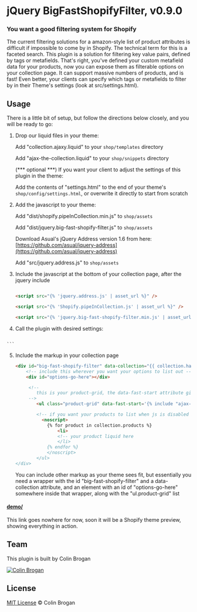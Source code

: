# jQuery BigFastShopifyFilter, v0.9.0

### You want a good filtering system for Shopify

The current filtering solutions for a amazon-style list of product attributes is difficult if impossible to come by in Shopify. The technical term for this is a faceted search. This plugin is a solution for filtering key value pairs, defined  by tags or metafields. That's right, you've defined your custom metafield data for your products, now you can expose them as filterable options on your collection page. It can support massive numbers of products, and is fast! Even better, your clients can specify which tags or metafields to filter by in their Theme's settings (look at src/settings.html).


## Usage

There is a little bit of setup, but follow the directions below closely, and you will be ready to go:

1. Drop our liquid files in your theme:

	Add "collection.ajaxy.liquid" to your `shop/templates` directory

	Add "ajax-the-collection.liquid" to your `shop/snippets` directory

	(*** optional ***)
	If you want your client to adjust the settings of this plugin in the theme:

	Add the contents of "settings.html" to the end of your theme's `shop/config/settings.html`, or overwrite it 	directly to start from scratch

2. Add the javascript to your theme:

	Add "dist/shopify.pipeInCollection.min.js" to `shop/assets`

	Add "dist/jquery.big-fast-shopify-filter.js" to `shop/assets`

	Download Asual's jQuery Address version 1.6 from here: [https://github.com/asual/jquery-address](https://github.com/asual/jquery-address)

	Add "src/jquery.address.js" to `shop/assets`

3. Include the javascript at the bottom of your collection page, after the jquery include

	```html

	<script src="{% 'jquery.address.js' | asset_url %}" />

	<script src="{% 'Shopify.pipeInCollection.js' | asset_url %}" />

	<script src="{% 'jquery.big-fast-shopify-filter.min.js' | asset_url %}" />
	```

4. Call the plugin with desired settings:

	```
<script>

$(document).ready(function() {
		// The following settings files dumps user generated settings from the current settings.html
		// file
	 	var settings = {
			filter_values: {
				"{{ settings.custom_value_1_1_value }}": {
					image: "{{ 'custom_value_1_1_image.png' | asset_url }}",
					color: "{{ settings.custom_value_1_1_color }}",
					icon_code: "{{ settings.custom_value_1_1_icon_code }}",
					label: "{{ settings.custom_value_1_1_label }}"
				},
						"{{ settings.custom_value_1_2_value }}": {
							image: "{{ 'custom_value_1_2_image.png' | asset_url }}",
							color: "{{ settings.custom_value_1_2_color }}",
							icon_code: "{{ settings.custom_value_1_2_icon_code }}",
							label: "{{ settings.custom_value_1_2_label }}"

						},
						"{{ settings.custom_value_1_3_value }}": {
							image: "{{ 'custom_value_1_3_image.png' | asset_url }}",
							color: "{{ settings.custom_value_1_3_color }}",
							icon_code: "{{ settings.custom_value_1_3_icon_code }}",
							label: "{{ settings.custom_value_1_3_label }}"
						},
						"{{ settings.custom_value_1_4_value }}": {
							image: "{{ 'custom_value_1_4_image.png' | asset_url }}",
							color: "{{ settings.custom_value_1_4_color }}",
							icon_code: "{{ settings.custom_value_1_4_icon_code }}",
							label: "{{ settings.custom_value_1_4_label }}"

						},
						"{{ settings.custom_value_1_5_value }}": {
							image: "{{ 'custom_value_1_5_image.png' | asset_url }}",
							color: "{{ settings.custom_value_1_5_color }}",
							icon_code: "{{ settings.custom_value_1_5_icon_code }}",
							label: "{{ settings.custom_value_1_5_label }}"
						},
						"{{ settings.custom_value_1_6_value }}": {
							image: "{{ 'custom_value_1_6_image.png' | asset_url }}",
							color: "{{ settings.custom_value_1_6_color }}",
							icon_code: "{{ settings.custom_value_1_6_icon_code }}",
							label: "{{ settings.custom_value_1_6_label }}"

						},
						"{{ settings.custom_value_1_7_value }}": {
							image: "{{ 'custom_value_1_7_image.png' | asset_url }}",
							color: "{{ settings.custom_value_1_7_color }}",
							icon_code: "{{ settings.custom_value_1_7_icon_code }}",
							label: "{{ settings.custom_value_1_7_label }}"
						},
						"{{ settings.custom_value_1_8_value }}": {
							image: "{{ 'custom_value_1_8_image.png' | asset_url }}",
							color: "{{ settings.custom_value_1_8_color }}",
							icon_code: "{{ settings.custom_value_1_8_icon_code }}",
							label: "{{ settings.custom_value_1_8_label }}"
						},
						"{{ settings.custom_value_1_9_value }}": {
							image: "{{ 'custom_value_1_9_image.png' | asset_url }}",
							color: "{{ settings.custom_value_1_9_color }}",
							icon_code: "{{ settings.custom_value_1_9_icon_code }}",
							label: "{{ settings.custom_value_1_9_label }}"
						}
					},
				{% endif %}
				{% if settings.custom_value_2_field_name != blank %}
					'{{ settings.custom_value_2_field_name }}': { 
						"{{ settings.custom_value_2_1_value }}": {
							image: "{{ 'custom_value_2_1_image.png' | asset_url }}",
							color: "{{ settings.custom_value_2_1_color }}",
							icon_code: "{{ settings.custom_value_2_1_icon_code }}",
							label: "{{ settings.custom_value_2_1_label }}"

						},
						"{{ settings.custom_value_2_2_value }}": {
							image: "{{ 'custom_value_2_2_image.png' | asset_url }}",
							color: "{{ settings.custom_value_2_2_color }}",
							icon_code: "{{ settings.custom_value_2_2_icon_code }}",
							label: "{{ settings.custom_value_2_2_label }}"

						},
						"{{ settings.custom_value_2_3_value }}": {
							image: "{{ 'custom_value_2_3_image.png' | asset_url }}",
							color: "{{ settings.custom_value_2_3_color }}",
							icon_code: "{{ settings.custom_value_2_3_icon_code }}",
							label: "{{ settings.custom_value_2_3_label }}"

						},
						"{{ settings.custom_value_2_4_value }}": {
							image: "{{ settings.custom_value_2_4_image.png }}",
							color: "{{ settings.custom_value_2_4_color }}",
							icon_code: "{{ settings.custom_value_2_4_icon_code }}",
							label: "{{ settings.custom_value_2_4_label }}"

						},
						"{{ settings.custom_value_2_5_value }}": {
							image: "{{ settings.custom_value_2_5_image.png }}",
							color: "{{ settings.custom_value_2_5_color }}",
							icon_code: "{{ settings.custom_value_2_5_icon_code }}",
							label: "{{ settings.custom_value_2_5_label }}"

						},
					},
				{% endif %}
				{% if settings.custom_value_3_field_name != blank %}
					'{{ settings.custom_value_3_field_name }}': { 
						"{{ settings.custom_value_3_1_value }}": {
							image: "{{ settings.custom_value_3_1_image.png }}",
							color: "{{ settings.custom_value_3_1_color }}",
							icon_code: "{{ settings.custom_value_3_1_icon_code }}",
							label: "{{ settings.custom_value_3_1_label }}"

						},
						"{{ settings.custom_value_3_2_value }}": {
							image: "{{ settings.custom_value_3_2_image.png }}",
							color: "{{ settings.custom_value_3_2_color }}",
							icon_code: "{{ settings.custom_value_3_2_icon_code }}",
							label: "{{ settings.custom_value_3_2_label }}"

						},
						"{{ settings.custom_value_3_3_value }}": {
							image: "{{ settings.custom_value_3_3_image.png }}",
							color: "{{ settings.custom_value_3_3_color }}",
							icon_code: "{{ settings.custom_value_3_3_icon_code }}",
							label: "{{ settings.custom_value_3_3_label }}"

						},
						"{{ settings.custom_value_3_4_value }}": {
							image: "{{ settings.custom_value_3_4_image.png }}",
							color: "{{ settings.custom_value_3_4_color }}",
							icon_code: "{{ settings.custom_value_3_4_icon_code }}",
							label: "{{ settings.custom_value_3_4_label }}"

						},
						"{{ settings.custom_value_3_5_value }}": {
							image: "{{ settings.custom_value_3_5_image.png }}",
							color: "{{ settings.custom_value_3_5_color }}",
							icon_code: "{{ settings.custom_value_3_5_icon_code }}",
							label: "{{ settings.custom_value_3_5_label }}"

						},
					},			
				{% endif %}
			},
			metafields: {
				{% if settings.mf_option_1_filter_enable %}
					'{{ settings.mf_option_1_field_name }}': { 
						namespace: '{{ settings.mf_option_1_ns }}',
						ui_label: '{{ settings.mf_option_1_ui_label }}',
						ui_component: '{{ settings.mf_option_1_filter_ui_component }}',
						placement: '{{ settings.mf_option_1_filter_layout }}',
					},
				{% endif %}
				{% if settings.mf_option_2_filter_enable %}
					'{{ settings.mf_option_2_field_name }}': { 
						namespace: '{{ settings.mf_option_2_ns }}',
						ui_label: '{{ settings.mf_option_2_ui_label }}',
						ui_component: '{{ settings.mf_option_2_filter_ui_component }}',
						placement: '{{ settings.mf_option_2_filter_layout }}',
					},
				{% endif %}
				{% if settings.mf_option_3_filter_enable %}
					'{{ settings.mf_option_3_field_name }}': { 
						namespace: '{{ settings.mf_option_3_ns }}',
						ui_label: '{{ settings.mf_option_3_ui_label }}',
						ui_component: '{{ settings.mf_option_3_filter_ui_component }}',
						placement: '{{ settings.mf_option_3_filter_layout }}',
					},
				{% endif %}
				{% if settings.mf_option_4_filter_enable %}
					'{{ settings.mf_option_4_field_name }}': { 
						namespace: '{{ settings.mf_option_4_ns }}',
						ui_label: '{{ settings.mf_option_4_ui_label }}',
						ui_component: '{{ settings.mf_option_4_filter_ui_component }}',
						placement: '{{ settings.mf_option_4_filter_layout }}',
					},
				{% endif %}
				{% if settings.mf_option_5_filter_enable %}
					'{{ settings.mf_option_5_field_name }}': { 
						namespace: '{{ settings.mf_option_5_ns }}',
						ui_label: '{{ settings.mf_option_5_ui_label }}',
						ui_component: '{{ settings.mf_option_5_filter_ui_component }}',
						placement: '{{ settings.mf_option_5_filter_layout }}',
					},
				{% endif %}
				{% if settings.mf_option_6_filter_enable %}
					'{{ settings.mf_option_6_field_name }}': { 
						namespace: '{{ settings.mf_option_6_ns }}',
						ui_label: '{{ settings.mf_option_6_ui_label }}',
						ui_component: '{{ settings.mf_option_6_filter_ui_component }}',
						placement: '{{ settings.mf_option_6_filter_layout }}',
					},
				{% endif %}
				{% if settings.mf_option_7_filter_enable %}
					'{{ settings.mf_option_7_field_name }}': { 
						namespace: '{{ settings.mf_option_7_ns }}',
						ui_label: '{{ settings.mf_option_7_ui_label }}',
						ui_component: '{{ settings.mf_option_7_filter_ui_component }}',
						placement: '{{ settings.mf_option_7_filter_layout }}',
					},
				{% endif %}
				{% if settings.mf_option_8_filter_enable %}
					'{{ settings.mf_option_8_field_name }}': { 
						namespace: '{{ settings.mf_option_8_ns }}',
						ui_label: '{{ settings.mf_option_8_ui_label }}',
						ui_component: '{{ settings.mf_option_8_filter_ui_component }}',
						placement: '{{ settings.mf_option_8_filter_layout }}',
					},
				{% endif %}
			},
			price: {
				{% if settings.price_filter_enable %}
					enable: true,
					ui_label: '{{ settings.price_filter_ui_label }}',
					ui_component: '{{ settings.price_filter_ui_component }}',
					placement: '{{ settings.price_filter_layout }}',
					range_splits: {{ settings.price_filter_range_splits }}
				{% else %}
					enable: false
				{% endif %}
			},
			vendor: {
				{% if settings.vendor_filter_enable %}
					enable: true,
					ui_component: '{{ settings.vendor_filter_ui_component }}',
					placement: '{{ settings.vendor_filter_layout }}'
				{% else %}
					enable: false
				{% endif %}		
			},
			type: {
				{% if settings.type_filter_enable %}
					enable: true,
					ui_component: '{{ settings.type_filter_ui_component }}',
					placement: '{{ settings.type_filter_layout }}'
				{% else %}
					enable: false
				{% endif %}			
			},
			tagfields: {
				{% if settings.tag_option_1_filter_enable %}
					'{{ settings.tag_option_1_field_name }}': { 
						ui_label: '{{ settings.tag_option_1_ui_label }}',
						ui_component: '{{ settings.tag_option_1_filter_ui_component }}',
						placement: '{{ settings.tag_option_1_filter_layout }}',
					},
				{% endif %}
				{% if settings.tag_option_2_filter_enable %}
					'{{ settings.tag_option_2_field_name }}': { 
						ui_label: '{{ settings.tag_option_2_ui_label }}',
						ui_component: '{{ settings.tag_option_2_filter_ui_component }}',
						placement: '{{ settings.tag_option_2_filter_layout }}',
					},
				{% endif %}
				{% if settings.tag_option_3_filter_enable %}
					'{{ settings.tag_option_3_field_name }}': { 
						ui_label: '{{ settings.tag_option_3_ui_label }}',
						ui_component: '{{ settings.tag_option_3_filter_ui_component }}',
						placement: '{{ settings.tag_option_3_filter_layout }}',
					},
				{% endif %}
				{% if settings.tag_option_4_filter_enable %}
					'{{ settings.tag_option_4_field_name }}': { 
						ui_label: '{{ settings.tag_option_4_ui_label }}',
						ui_component: '{{ settings.tag_option_4_filter_ui_component }}',
						placement: '{{ settings.tag_option_4_filter_layout }}',
					},
				{% endif %}
				{% if settings.tag_option_5_filter_enable %}
					'{{ settings.tag_option_5_field_name }}': { 
						ui_label: '{{ settings.tag_option_5_ui_label }}',
						ui_component: '{{ settings.tag_option_5_filter_ui_component }}',
						placement: '{{ settings.tag_option_5_filter_layout }}',
					},
				{% endif %}
				{% if settings.tag_option_6_filter_enable %}
					'{{ settings.tag_option_6_field_name }}': { 
						ui_label: '{{ settings.tag_option_6_ui_label }}',
						ui_component: '{{ settings.tag_option_6_filter_ui_component }}',
						placement: '{{ settings.tag_option_6_filter_layout }}',
					},
				{% endif %}
				{% if settings.tag_option_7_filter_enable %}
					'{{ settings.tag_option_7_field_name }}': { 
						ui_label: '{{ settings.tag_option_7_ui_label }}',
						ui_component: '{{ settings.tag_option_7_filter_ui_component }}',
						placement: '{{ settings.tag_option_7_filter_layout }}',
					},
				{% endif %}
				{% if settings.tag_option_8_filter_enable %}
					'{{ settings.tag_option_8_field_name }}': { 
						ui_label: '{{ settings.tag_option_8_ui_label }}',
						ui_component: '{{ settings.tag_option_8_filter_ui_component }}',
						placement: '{{ settings.tag_option_8_filter_layout }}',
					},
				{% endif %}
			},
		};
        console.log('On Collection Page');
        var filterInstance = $('#big-fast-shopify-filter').bigFastShopifyFilter();
        $.address
          .init(function(event) {
          }).change(function(event) {
            console.log("address change event fired");
            filterInstance.bigFastShopifyFilter('go',event.parameters);
          });
    });

</script>

	```
5. Include the markup in your collection page

	```html
	<div id="big-fast-shopify-filter" data-collection="{{ collection.handle }}">
		<!-- include this wherever you want your options to list out -->
	    <div id="options-go-here"></div>

	     <!-- 
	     	this is your product-grid, the data-fast-start attribute gives the plugin an immediate load of products to filter, so you don't have to wait on the first ajax call to display products
	     -->
		    <ul class="product-grid" data-fast-start='{% include "ajax-the-collection" %}'>

		    <!-- if you want your products to list when js is disabled in their browser, add the noscript wrapper on your liquid, it will be taken over and replaced by the plugin when js is enabled -->
		      <noscript>
		        {% for product in collection.products %}
					<li>
					<!-- your product liquid here
		            </li>
		        {% endfor %}
		        </noscript>
		    </ul>
	</div>
	```

	You can include other markup as your theme sees fit, but essentially you need a wrapper with the id "big-fast-shopify-filter" and a data-collection attribute, and an element with an id of "options-go-here" somewhere inside that wrapper, along with the "ul.product-grid" list



#### [demo/](https://github.com/colinbrogan/bigFastShopifyFilter)

This link goes nowhere for now, soon it will be a Shopify theme preview, showing everything in action.

## Team

This plugin is built by Colin Brogan

[![Colin Brogan](http://github.com/colinbrogan/)](http://cbrogan.info) 


## License

[MIT License](http://zenorocha.mit-license.org/) © Colin Brogan